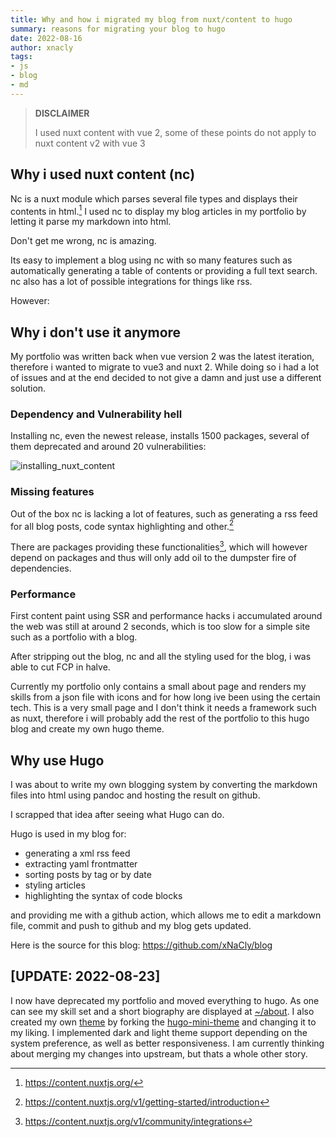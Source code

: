 ```yaml
---
title: Why and how i migrated my blog from nuxt/content to hugo
summary: reasons for migrating your blog to hugo
date: 2022-08-16
author: xnacly
tags:
- js 
- blog 
- md
---
```


> **DISCLAIMER**
> 
> I used nuxt content with vue 2, some of these points do not apply to nuxt content v2 with vue 3

## Why i used nuxt content (nc)
Nc is a nuxt module which parses several file types and displays their contents in html.[^1]
I used nc to display my blog articles in my portfolio by letting it parse my markdown into html.

Don't get me wrong, nc is amazing. 

Its easy to implement a blog using nc with so many features such as automatically generating a table of contents or providing a full text search. nc also has a lot of possible integrations for things like rss.

However: 
## Why i don't use it anymore
My portfolio was written back when vue version 2 was the latest iteration, therefore i wanted to migrate to vue3 and nuxt 2. While doing so i had a lot of issues and at the end decided to not give a damn and just use a different solution.

### Dependency and Vulnerability hell
Installing nc, even the newest release, installs 1500 packages, several of them deprecated and around 20 vulnerabilities:

![installing_nuxt_content](/migrating_to_hugo/installing_nuxt.png)

### Missing features
Out of the box nc is lacking a lot of features, such as generating a rss feed for all blog posts, code syntax highlighting and other.[^2]

There are packages providing these functionalities[^3], which will however depend on packages and thus will only add oil to the dumpster fire of dependencies.


### Performance

First content paint using SSR and performance hacks i accumulated around the web was still at around 2 seconds, which is too slow for a simple site such as a portfolio with a blog.

After stripping out the blog, nc and all the styling used for the blog, i was able to cut FCP in halve.

Currently my portfolio only contains a small about page and renders my skills from a json file with icons and for how long ive been using the certain tech.
This is a very small page and I don't think it needs a framework such as nuxt, therefore i will probably add the rest of the portfolio to this hugo blog and create my own hugo theme.

## Why use Hugo
I was about to write my own blogging system by converting the markdown files into html using pandoc and hosting the result on github. 

I scrapped that idea after seeing what Hugo can do.

Hugo is used in my blog for:
- generating a xml rss feed
- extracting yaml frontmatter
- sorting posts by tag or by date
- styling articles
- highlighting the syntax of code blocks

and providing me with a github action, which allows me to edit a markdown file, commit and push to github and my blog gets updated.

Here is the source for this blog: https://github.com/xNaCly/blog

## [UPDATE: 2022-08-23]
I now have deprecated my portfolio and moved everything to hugo. As one can see my skill set and a short biography are displayed at [~/about](/about). I also created my own [theme](https://github.com/xnacly/hugo-theme-mini) by forking the [hugo-mini-theme](https://github.com/nodejh/hugo-theme-mini) and changing it to my liking. I implemented dark and light theme support depending on the system preference, as well as better responsiveness. I am currently thinking about merging my changes into upstream, but thats a whole other story.

[^1]: https://content.nuxtjs.org/
[^2]: https://content.nuxtjs.org/v1/getting-started/introduction
[^3]: https://content.nuxtjs.org/v1/community/integrations
